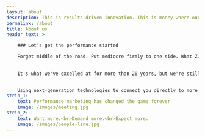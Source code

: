 ```yaml
---
layout: about
description: This is results-driven innovation. This is money-where-our-mouth-is marketing. This is ZURU Group.
permalink: /about
title: About us
header_text: >

    ### Let's get the performance started

    Forget middle of the road. Put mediocre firmly to one side. What ZURU Group promises you is hard-and-fast digital activation that gets you to the results you want. More quickly, more smartly and more cost-effectively than anyone else. 
    
    
    It's what we've excelled at for more than 20 years, but we're still learning every day. And learning is where we'll start with you. By really getting under the skin of your business, we'll be your go-to gurus for multi-channel marketing, helping you conquer your toughest challenges with razor-sharp strategy and cutting-edge creativity.

    
    Using next-generation technologies to connect you directly to more customers, we'll plug you in to performance you've never previously thought possible. Day in, day out, from day one.
strip_1:
    text: Performance marketing has changed the game forever
    image: /images/meeting.jpg
strip_2:
    text: Want more.<br>Demand more.<br>Expect more.
    image: /images/people-line.jpg
---
```

